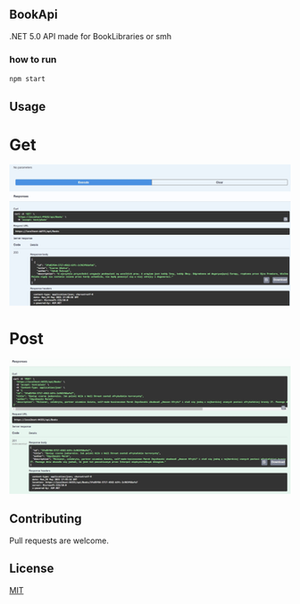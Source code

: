 ## BookApi
.NET 5.0 API made for BookLibraries or smh

### how to run
```
npm start
```

## Usage

# Get
![Alt Text](get.jpg)

# Post
![Alt Text](post.jpg)




## Contributing
Pull requests are welcome.


## License
[MIT](https://choosealicense.com/licenses/mit/)
